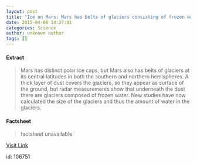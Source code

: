 ```yaml
---
layout: post
title: "Ice on Mars: Mars has belts of glaciers consisting of frozen water"
date: 2015-04-08 14:27:01
categories: Science
author: unknown author
tags: []
---
```



#### Extract
>Mars has distinct polar ice caps, but Mars also has belts of glaciers at its central latitudes in both the southern and northern hemispheres. A thick layer of dust covers the glaciers, so they appear as surface of the ground, but radar measurements show that underneath the dust there are glaciers composed of frozen water. New studies have now calculated the size of the glaciers and thus the amount of water in the glaciers.

#### Factsheet
>factsheet unavailable

[Visit Link](http://feeds.sciencedaily.com/~r/sciencedaily/~3/f71u2wZVLfY/150408102701.htm)

id:  106751

